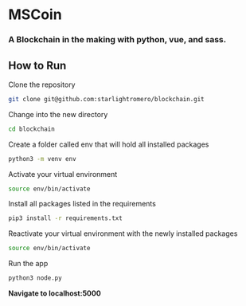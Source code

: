 # MSCoin

### A Blockchain in the making with python, vue, and sass.


## How to Run

Clone the repository
```zsh
git clone git@github.com:starlightromero/blockchain.git
````

Change into the new directory
```zsh
cd blockchain
```

Create a folder called env that will hold all installed packages
```zsh
python3 -m venv env
```

Activate your virtual environment
```zsh
source env/bin/activate
```

Install all packages listed in the requirements
```zsh
pip3 install -r requirements.txt
```

Reactivate your virtual environment with the newly installed packages
```zsh
source env/bin/activate
```

Run the app
```zsh
python3 node.py
```

**Navigate to localhost:5000**

